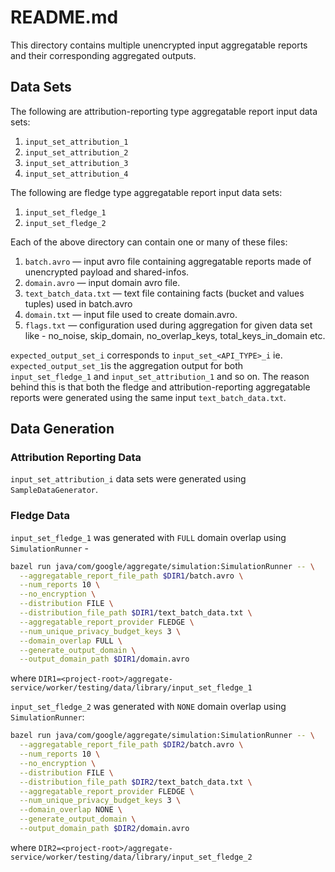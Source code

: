 # README.md

This directory contains multiple unencrypted input aggregatable reports and their corresponding
aggregated outputs.

## Data Sets

The following are attribution-reporting type aggregatable report input data sets:

1. `input_set_attribution_1`
2. `input_set_attribution_2`
3. `input_set_attribution_3`
4. `input_set_attribution_4`

The following are fledge type aggregatable report input data sets:

1. `input_set_fledge_1`
2. `input_set_fledge_2`

Each of the above directory can contain one or many of these files:

1. `batch.avro` &mdash; input avro file containing aggregatable reports made of unencrypted payload
   and shared-infos.
2. `domain.avro` &mdash; input domain avro file.
3. `text_batch_data.txt` &mdash; text file containing facts (bucket and values tuples) used in
   batch.avro
4. `domain.txt` &mdash; input file used to create domain.avro.
5. `flags.txt` &mdash; configuration used during aggregation for given data set like - no_noise,
   skip_domain, no_overlap_keys, total_keys_in_domain etc.

`expected_output_set_i` corresponds to `input_set_<API_TYPE>_i` ie. `expected_output_set_1`is the
aggregation output for both `input_set_fledge_1` and `input_set_attribution_1` and so on. The reason
behind this is that both the fledge and attribution-reporting aggregatable reports were generated
using the same input `text_batch_data.txt`.

## Data Generation

### Attribution Reporting Data

`input_set_attribution_i` data sets were generated using `SampleDataGenerator`.

### Fledge Data

`input_set_fledge_1` was generated with `FULL` domain overlap using `SimulationRunner` -

```sh
bazel run java/com/google/aggregate/simulation:SimulationRunner -- \
  --aggregatable_report_file_path $DIR1/batch.avro \
  --num_reports 10 \
  --no_encryption \
  --distribution FILE \
  --distribution_file_path $DIR1/text_batch_data.txt \
  --aggregatable_report_provider FLEDGE \
  --num_unique_privacy_budget_keys 3 \
  --domain_overlap FULL \
  --generate_output_domain \
  --output_domain_path $DIR1/domain.avro
```

where `DIR1=<project-root>/aggregate-service/worker/testing/data/library/input_set_fledge_1`

`input_set_fledge_2` was generated with `NONE` domain overlap using `SimulationRunner`:

```sh
bazel run java/com/google/aggregate/simulation:SimulationRunner -- \
  --aggregatable_report_file_path $DIR2/batch.avro \
  --num_reports 10 \
  --no_encryption \
  --distribution FILE \
  --distribution_file_path $DIR2/text_batch_data.txt \
  --aggregatable_report_provider FLEDGE \
  --num_unique_privacy_budget_keys 3 \
  --domain_overlap NONE \
  --generate_output_domain \
  --output_domain_path $DIR2/domain.avro
```

where `DIR2=<project-root>/aggregate-service/worker/testing/data/library/input_set_fledge_2`
